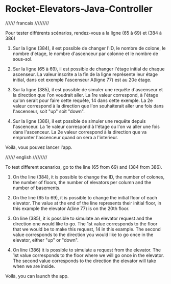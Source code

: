 # Rocket-Elevators-Java-Controller

////// francais /////////

Pour tester différents scénarios, rendez-vous a la ligne (65 à 69) et (384 à 386)

1. Sur la ligne (384), il est possible de changer l'ID, le nombre de colone, le nombre d'étage, le nombre d'ascenceur par colonne et le nombre de sous-sol.

2. Sur la ligne (65 à 69), il est possible de changer l'étage initial de chaque ascenseur. La valeur inscrite a la fin de la ligne représente leur étage initial, dans cet exemple l'ascenseur A(ligne 77) est au 20e étage.

3. Sur la ligne (385), il est possible de simuler une requête d'ascenseur et la direction que l'on voudrait aller. 
   La 1re valeur correspond, à l'étage qu'on serait pour faire cette requête, 14 dans cette exemple.
   La 2e valeur correspond à la direction que l'on souhaiterait aller une fois dans l'ascenseur, soit "up" soit "down".

4. Sur la ligne (386), il est possible de simuler une requête depuis l'ascenceur.
   La 1e valeur correspond à l'étage ou l'on va aller une fois dans l'ascenceur.
   La 2e valeur correspond à la direction que va emprunter l'ascenceur quand on sera a l'interieur.

Voilà, vous pouvez lancer l'app.


////// english /////////

To test different scenarios, go to the line (65 from 69) and (384 from 386).

1. On the line (384), it is possible to change the ID, the number of colones, the number of floors, the number of elevators per column and the number of basements.

2. On the line (65 to 69), it is possible to change the initial floor of each elevator. The value at the end of the line represents their initial floor, in this example the elevator A(line 77) is on the 20th floor.

3. On line (385), it is possible to simulate an elevator request and the direction one would like to go.
   The 1st value corresponds to the floor that we would be to make this request, 14 in this example.
   The second value corresponds to the direction you would like to go once in the elevator, either "up" or "down".

4. On line (386) it is possible to simulate a request from the elevator.
   The 1st value corresponds to the floor where we will go once in the elevator.
   The second value corresponds to the direction the elevator will take when we are inside.

Voilà, you can launch the app.

